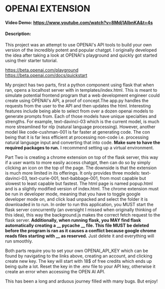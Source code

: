 # OPENAI EXTENSION
#### Video Demo: https://www.youtube.com/watch?v=8Mdj1AIbnKA&t=4s
#### Description:
This project was an attempt to use OPENAI's API tools to build your own version of the incredibly potent and popular chatgpt. I originally developed the idea after taking a look at OPENAI's playground and quickly got started using their starter tutorial.

https://beta.openai.com/playground
https://beta.openai.com/docs/quickstart 

My project has two parts, first a python component using flask that when ran, opens a localhost server with in templates/index.html. This is meant to simulate potential frontend program that a web development engineer could create using OPENAI's API, a proof of concept.The app.py handles the requests from the user to the API and then updates the html. Interesting features include being able to select from over a dozen openai models to generate prompts from. Each of those models have unique specialties and strengths. For example, text-davinci-03 which is the current model, is much more streamlined for nlp (natural language processing). However, another model like code-cushman-001 is far faster at generating code. The con being that it is far less efficient at processing non-code i.e. processing natural language input and converting that into code. <b>Make sure to have the required packages to run.</b> I recommend setting up a virtual environment.

Part Two is creating a chrome extension on top of the flask server, this way if a user wants to more easily access chatgpt, then can do so by simply clicking an icon on the top of the page. The downside is that the extension is much more limited in its offerings. It only provides three models: text-davinci-03, text-curie-001, text-babbage-001, from most capable but slowest to least capable but fastest. The html page is named popup.html and is a slightly modified version of index.html. The chrome extension must be run in developer mode, meaning that you have to toggle google developer mode on, and click load unpacked and select the folder it is downloaded in to run. In order to run this application, you MUST start the flask server concurrently (an oversight I missed when originally thinking of this idea), this way the background.js makes the correct fetch request to the flask server. <b>Additionally, when running flask, you MAY find flask automatically creating a __ pycache __ file. This file MUST be deleted before the program is ran as it causes a conflict because google chrome reads files starting with __ as reserved.</b> Just delete it and everything will run smoothly. 

Both parts require you to set your own OPENAI_API_KEY which can be found by navigating to the links above, creating an account, and clicking create new key. The key will start with 18$ of free credits which ends up being quite a lot. Reset the key in the .env file to your API key, otherwise it create an error when accessing the OPEN AI API.

This has been a long and arduous journey filled with many bugs. But enjoy!